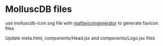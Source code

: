 # MolluscDB files

use molluscdb-icon.svg file with [realfavicongenerator](https://realfavicongenerator.net) to generate favicon files

Update meta.html, components/Head.jsx and components/Logo.jsx files
